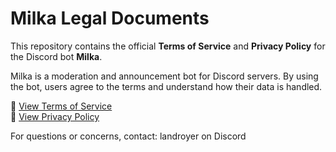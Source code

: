 # Milka Legal Documents

This repository contains the official **Terms of Service** and **Privacy Policy** for the Discord bot **Milka**.

Milka is a moderation and announcement bot for Discord servers. By using the bot, users agree to the terms and understand how their data is handled.

📄 [View Terms of Service](./terms.md)  
🔐 [View Privacy Policy](./privacy.md)

For questions or concerns, contact: landroyer on Discord
